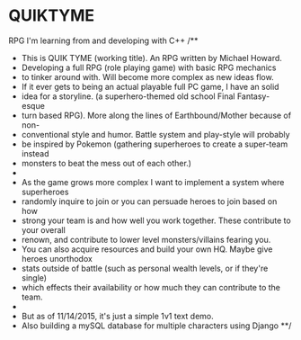 # QUIKTYME
RPG I'm learning from and developing with C++
/**
 * This is QUIK TYME (working title). An RPG written by Michael Howard.
 * Developing a full RPG (role playing game) with basic RPG mechanics
 * to tinker around with. Will become more complex as new ideas flow.
 * If it ever gets to being an actual playable full PC game, I have an solid
 * idea for a storyline. (a superhero-themed old school Final Fantasy-esque
 * turn based RPG). More along the lines of Earthbound/Mother because of non-
 * conventional style and humor. Battle system and play-style will probably
 * be inspired by Pokemon (gathering superheroes to create a super-team instead
 * monsters to beat the mess out of each other.)
 *
 * As the game grows more complex I want to implement a system where superheroes
 * randomly inquire to join or you can persuade heroes to join based on how
 * strong your team is and how well you work together. These contribute to your overall
 * renown, and contribute to lower level monsters/villains fearing you.
 * You can also acquire resources and build your own HQ. Maybe give heroes unorthodox
 * stats outside of battle (such as personal wealth levels, or if they're single)
 * which effects their availability or how much they can contribute to the team.
 *
 * But as of 11/14/2015, it's just a simple 1v1 text demo.
 * Also building a mySQL database for multiple characters using Django
 **/
